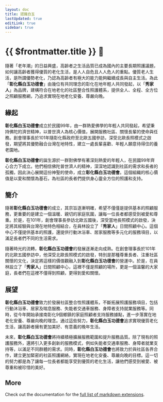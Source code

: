 ```yaml
---
layout: doc
title: 認識白玉
lastUpdated: true
editLink: true
sidebar: true
---
```


# {{ $frontmatter.title }} 💙

隨著「老年潮」的日益興盛，高齡者之生活品質已成為國內的主要長期照護議題，如何讓高齡者獲得優質的老化生活，是人人自危且人人危人的重點。優質老人生活，是所謂優勢老化，乃認為高齡者有極大的能力能夠繼續成長與自主生活。為此「**彰化縣白玉功德會**」由幾位有共同理念的彰化在地年輕人共同發起，以「**秀家人**」為品牌，建構符合在地老化的社區整合性照護體系，提供全人、全程、全方位之照顧服務網，乃追求實現在地老化安養、尊嚴向晚。

## 緣起

**彰化縣白玉功德會**成立於民國99年，由一群熱愛佛學的年輕人共同發起，希望秉持佛陀的濟世精神，以普世濟人為核心價值，展開服務社區、關懷長輩的使命與任務。創會理事長於101年隨彰化縣政府至北歐五國參訪，深受北歐長照模式之啟發，期望將其優勢融合台灣在地特性，建立一處長輩喜歡、年輕人願意待得住的養老園地。

**彰化縣白玉功德會**的誕生源於一群對佛學有著深刻熱愛的年輕人，在民國99年齊心合力下成立。他們相信佛陀普世濟人的精神，深深地認識到社區的需求和長者的孤獨，因此決心展開這份神聖的使命，成立**彰化縣白玉功德會**。這個組織的核心價值是以愛和關懷為基石，為社區的長者們提供身心靈全方位的照護和支持。


## 簡介

隨著**彰化縣白玉功德會**的成立，其宗旨逐漸明確，希望不僅僅是提供基本的照顧服務，更重要的是建立一個溫暖、親切的家庭氛圍，讓每一位長者都感受到被愛和尊重。於是，在101年，創會理事長參訪北歐五國後，深受當地長照模式的啟發，決定將其經驗與台灣在地特色相結合，在員林設立了「**秀家人**」日間照顧中心。這個中心不僅提供基本的照護，還提供行動沐浴車、居家服務等多元化的服務項目，以滿足長者們不同的生活需求。

隨著時光的流轉，**彰化縣白玉功德會**的發展逐漸走向成熟。在創會理事長於101年的北歐五國參訪中，他深受北歐長照模式的啟發，特別是那種尊重長者、注重社區關懷的文化，決定將這樣的價值觀融入到**彰化縣白玉功德會**的營運中。於是，在員林設立了「**秀家人**」日間照顧中心，這裡不僅是照顧的場所，更是一個溫馨的大家庭，長者們在這裡不僅得到照顧，更得到愛和關懷。

## 展望

**彰化縣白玉功德會**致力於發展社區整合性照護體系，不斷拓展照護服務項目，包括行動沐浴車、居家及喘息服務、失能者交通車服務、身障者支持就業服務等。同時，從今年開始承接南彰化9個鄉鎮的家庭照顧者支持服務據點，進一步落實在地老化安養、尊嚴向晚的理念。通过這些努力，**彰化縣白玉功德會**追求實現優質老化生活，讓高齡者擁有更加美好、有意義的晚年生活。

未來，**彰化縣白玉功德會**將持續積極擴展服務範圍和提升服務品質。除了現有的照護服務外，還將引入更多創新的服務模式，例如失能者交通車服務、身障者就業支持等，以滿足不同群體的需求。同時，**彰化縣白玉功德會**也將致力於與社區各界合作，建立更加緊密的社區照護網絡，實現在地老化安養、尊嚴向晚的目標。這一切的努力都是為了讓每一位長者都能享受到優質的老化生活，讓他們感受到被愛、被尊重和被珍惜的美好。

## More

Check out the documentation for the [full list of markdown extensions](https://vitepress.dev/guide/markdown).
